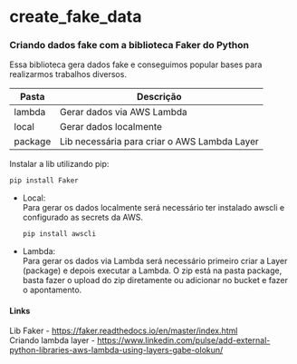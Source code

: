 # create_fake_data
### Criando dados fake com a biblioteca Faker do Python

Essa biblioteca gera dados fake e conseguimos popular bases para realizarmos trabalhos diversos.

| Pasta  | Descrição                                     |
|--------|-----------------------------------------------|
| lambda | Gerar dados via AWS Lambda                    |
| local  | Gerar dados localmente                        |
| package | Lib necessária para criar o AWS Lambda Layer  |

Instalar a lib utilizando pip:
```bash
pip install Faker
```

- Local: <br> 
    Para gerar os dados localmente será necessário ter instalado awscli e configurado as secrets da AWS.
  ```bash
  pip install awscli
  ```
- Lambda: <br>
    Para gerar os dados via Lambda será necessário primeiro criar a Layer (package) e depois executar a Lambda.
    O zip está na pasta package, basta fazer o upload do zip diretamente ou adicionar no bucket e fazer o apontamento.

#### Links
Lib Faker - https://faker.readthedocs.io/en/master/index.html <br>
Criando lambda layer - https://www.linkedin.com/pulse/add-external-python-libraries-aws-lambda-using-layers-gabe-olokun/
